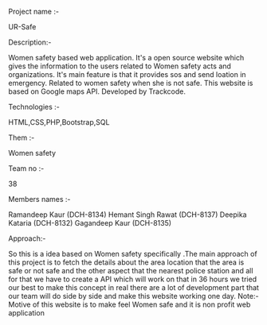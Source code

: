 
Project name :- 

UR-Safe

Description:-

Women safety based web application. It's a open source website which gives the information to the users related to Women safety acts and organizations. It's main feature is that it provides sos and send loation in emergency. 
Related to women safety when she is not safe. This website is based on Google maps API. Developed by Trackcode.

Technologies :- 

HTML,CSS,PHP,Bootstrap,SQL
 
Them :-

 Women safety 

Team no :-

 38 

Members names :-

Ramandeep Kaur (DCH-8134)
Hemant Singh Rawat (DCH-8137)
Deepika Kataria (DCH-8132)
Gagandeep Kaur (DCH-8135)

Approach:-

So this is a idea based on Women safety specifically .The main approach of this project is to fetch the details about the area location that the area is safe or not safe and the other aspect that the nearest police station and all for that we have to create a API which will work on that in 36 hours we tried our best to make this concept in real there are a lot of development part that our team will do side by side and make this website working one day. 
Note:- Motive of this website is to make feel Women safe and it is non profit web application
